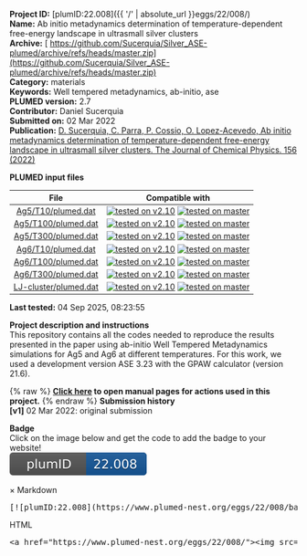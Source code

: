 **Project ID:** [plumID:22.008]({{ '/' | absolute_url }}eggs/22/008/)  
**Name:**  Ab initio metadynamics determination of temperature-dependent free-energy landscape in ultrasmall silver clusters  
**Archive:** [ https://github.com/Sucerquia/Silver_ASE-plumed/archive/refs/heads/master.zip](https://github.com/Sucerquia/Silver_ASE-plumed/archive/refs/heads/master.zip)  
**Category:**  materials  
**Keywords:**  Well tempered metadynamics, ab-initio, ase  
**PLUMED version:**  2.7  
**Contributor:**  Daniel Sucerquia  
**Submitted on:** 02 Mar 2022  
**Publication:** [D. Sucerquia, C. Parra, P. Cossio, O. Lopez-Acevedo, Ab initio metadynamics determination of temperature-dependent free-energy landscape in ultrasmall silver clusters. The Journal of Chemical Physics. 156 (2022)](http://dx.doi.org/10.1063/5.0082332)  
  
**PLUMED input files**  
  
| File     | Compatible with |  
|:--------:|:--------:|  
| [Ag5/T10/plumed.dat](./data/Ag5/T10/plumed.dat.md) |  [![tested on v2.10](https://img.shields.io/badge/v2.10-passing-green.svg)](data/Ag5/T10/plumed.dat.plumed.stderr) [![tested on master](https://img.shields.io/badge/master-passing-green.svg)](data/Ag5/T10/plumed.dat.plumed_master.stderr) |  
| [Ag5/T100/plumed.dat](./data/Ag5/T100/plumed.dat.md) |  [![tested on v2.10](https://img.shields.io/badge/v2.10-passing-green.svg)](data/Ag5/T100/plumed.dat.plumed.stderr) [![tested on master](https://img.shields.io/badge/master-passing-green.svg)](data/Ag5/T100/plumed.dat.plumed_master.stderr) |  
| [Ag5/T300/plumed.dat](./data/Ag5/T300/plumed.dat.md) |  [![tested on v2.10](https://img.shields.io/badge/v2.10-passing-green.svg)](data/Ag5/T300/plumed.dat.plumed.stderr) [![tested on master](https://img.shields.io/badge/master-passing-green.svg)](data/Ag5/T300/plumed.dat.plumed_master.stderr) |  
| [Ag6/T10/plumed.dat](./data/Ag6/T10/plumed.dat.md) |  [![tested on v2.10](https://img.shields.io/badge/v2.10-passing-green.svg)](data/Ag6/T10/plumed.dat.plumed.stderr) [![tested on master](https://img.shields.io/badge/master-passing-green.svg)](data/Ag6/T10/plumed.dat.plumed_master.stderr) |  
| [Ag6/T100/plumed.dat](./data/Ag6/T100/plumed.dat.md) |  [![tested on v2.10](https://img.shields.io/badge/v2.10-passing-green.svg)](data/Ag6/T100/plumed.dat.plumed.stderr) [![tested on master](https://img.shields.io/badge/master-passing-green.svg)](data/Ag6/T100/plumed.dat.plumed_master.stderr) |  
| [Ag6/T300/plumed.dat](./data/Ag6/T300/plumed.dat.md) |  [![tested on v2.10](https://img.shields.io/badge/v2.10-passing-green.svg)](data/Ag6/T300/plumed.dat.plumed.stderr) [![tested on master](https://img.shields.io/badge/master-passing-green.svg)](data/Ag6/T300/plumed.dat.plumed_master.stderr) |  
| [LJ-cluster/plumed.dat](./data/LJ-cluster/plumed.dat.md) |  [![tested on v2.10](https://img.shields.io/badge/v2.10-passing-green.svg)](data/LJ-cluster/plumed.dat.plumed.stderr) [![tested on master](https://img.shields.io/badge/master-passing-green.svg)](data/LJ-cluster/plumed.dat.plumed_master.stderr) |  
  
**Last tested:**  04 Sep 2025, 08:23:55
  
**Project description and instructions**  
This repository contains all the codes needed to reproduce the results presented in the paper using ab-initio Well Tempered Metadynamics simulations for Ag5 and Ag6 at different temperatures. For this work, we used a development version ASE 3.23 with the GPAW calculator (version 21.6).

  
{% raw %}
<b><a href="https://www.plumed.org/doc-master/user-doc/html/actionlist/?actions=GYRATION,UNITS,COORDINATION,LOWER_WALLS,UPPER_WALLS,COM,COORDINATIONNUMBER,DISTANCE,COMBINE,METAD,FLUSH" target="_blank">Click here</a> to open manual pages for actions used in this project.</b>
{% endraw %}
**Submission history**  
**[v1]** 02 Mar 2022: original submission  
  
**Badge**  
Click on the image below and get the code to add the badge to your website!  
<img src="./badge.svg" alt="plumeDnest:22.008" id="myBtn" class="badge">
<div id="myModal" class="modal">
  <div class="modal-content">
    <span class="close">&times;</span>
    Markdown<pre>[![plumID:22.008](https://www.plumed-nest.org/eggs/22/008/badge.svg)](https://www.plumed-nest.org/eggs/22/008/)</pre>
    HTML<pre>&lt;a href="https://www.plumed-nest.org/eggs/22/008/"&gt;&lt;img src="https://www.plumed-nest.org/eggs/22/008/badge.svg" alt="plumID:22.008"&gt;&lt;/a&gt;</pre>
  </div>
</div>
